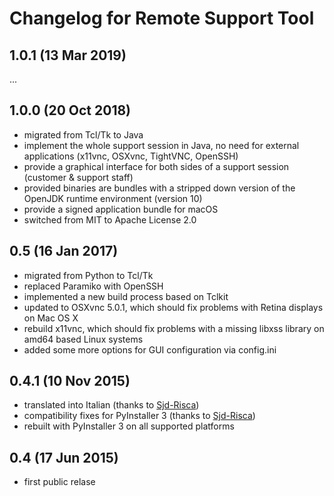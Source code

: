 Changelog for Remote Support Tool
=================================

1.0.1 (13 Mar 2019)
-------------------

...


1.0.0 (20 Oct 2018)
-------------------

-   migrated from Tcl/Tk to Java
-   implement the whole support session in Java, no need for external 
    applications (x11vnc, OSXvnc, TightVNC, OpenSSH)
-   provide a graphical interface for both sides of a support session 
    (customer & support staff)
-   provided binaries are bundles with a stripped down version of the
    OpenJDK runtime environment (version 10)
-   provide a signed application bundle for macOS
-   switched from MIT to Apache License 2.0


0.5 (16 Jan 2017)
-----------------

-   migrated from Python to Tcl/Tk
-   replaced Paramiko with OpenSSH
-   implemented a new build process based on Tclkit
-   updated to OSXvnc 5.0.1, which should fix problems with Retina displays on
    Mac OS X
-   rebuild x11vnc, which should fix problems with a missing libxss library
    on amd64 based Linux systems
-   added some more options for GUI configuration via config.ini


0.4.1 (10 Nov 2015)
-------------------

-   translated into Italian
    (thanks to [Sjd-Risca](https://github.com/Sjd-Risca))
-   compatibility fixes for PyInstaller 3
    (thanks to [Sjd-Risca](https://github.com/Sjd-Risca))
-   rebuilt with PyInstaller 3 on all supported platforms

0.4 (17 Jun 2015)
-----------------

-   first public relase
